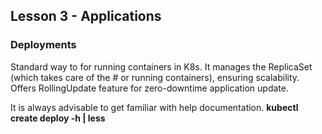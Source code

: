 ## Lesson 3 - Applications

### Deployments

Standard way to for running containers in K8s. It manages the ReplicaSet (which takes care of the # or running containers), ensuring scalability. Offers RollingUpdate feature for zero-downtime application update.

It is always advisable to get familiar with help documentation.
<b> kubectl create deploy -h | less</b>
